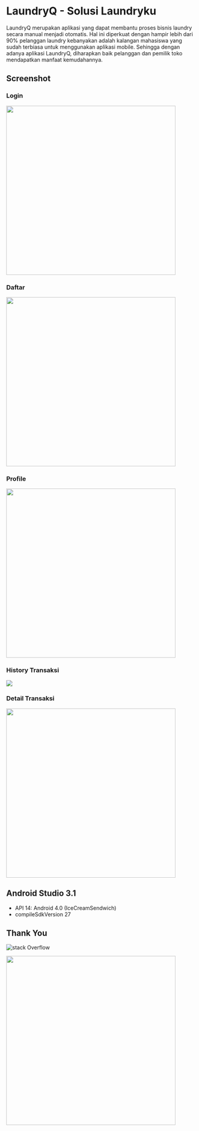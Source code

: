 # LaundryQ - Solusi Laundryku

LaundryQ merupakan aplikasi yang dapat membantu proses bisnis laundry secara manual menjadi otomatis. Hal ini diperkuat dengan hampir lebih dari 90% pelanggan laundry kebanyakan adalah kalangan mahasiswa yang sudah terbiasa untuk menggunakan aplikasi mobile. Sehingga dengan adanya aplikasi LaundryQ, diharapkan baik pelanggan dan pemilik toko mendapatkan manfaat kemudahannya.  

## Screenshot
### Login
<p><img src="http://preview.ibb.co/ncUPwc/login.jpg" width="450"/></p>

### Daftar
<p><img src="http://preview.ibb.co/fP2zUx/daftar.jpg" width="450"/></p>

### Profile
<p><img src="https://preview.ibb.co/fSw64H/493093.jpg" width="450"/></p>

### History Transaksi
<p><img src="https://preview.ibb.co/cseR4H/493094.jpg"/></p>

### Detail Transaksi
<p><img src="http://preview.ibb.co/iLxYpx/detail.jpg" width="450"/></p>

## Android Studio 3.1
- API 14: Android 4.0 (IceCreamSendwich)
- compileSdkVersion 27

## Thank You
![stack Overflow](http://lmsotfy.com/so.png)
<p><img src="https://www.androidhive.info/wp-content/uploads/2017/07/androidhive2x.png" width="450"/></p>
